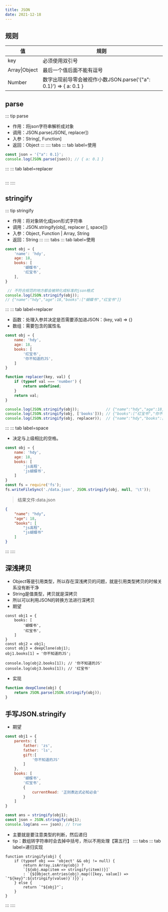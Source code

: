 ```yaml
---
title: JSON
date: 2021-12-18
---
```

## 规则
|值|规则|
|---|---|
|key|必须使用双引号|
|Array\|Object|最后一个值后面不能有逗号|
|Number|数字出现前导零会被视作小数JSON.parse('{"a": 0.1}') => { a: 0.1 }|
## parse
::: tip parse
* 作用：将json字符串解析成对象
* 调用：JSON.parse(JSON[, replacer])
* 入参：String[, Function]
* 返回：Object
:::
:::: tabs
::: tab label=使用
```js
const json = '{"a": 0.1}';
console.log(JSON.parse(json)); // { a: 0.1 }
```
:::
::: tab label=replacer
```js

```
:::
::::
## stringify
::: tip stringify
* 作用：将对象转化成json形式字符串
* 调用：JSON.stringify(obj[, replacer [, space]])
* 入参：Object, Function | Array, String
* 返回：String
:::
:::: tabs
::: tab label=使用
```js
const obj = {
    'name': 'hdy',
    age: 18,
    books: [
        '蝴蝶书',
        '红宝书',
    ],
}

 // 不符合规范的地方都会被转化成标准的json格式
console.log(JSON.stringify(obj));
// {"name":"hdy","age":18,"books":["蝴蝶书","红宝书"]}
```
:::
::: tab label=replacer
* 函数：处理入参并决定是否需要添加进JSON：(key, val) => {}
* 数组：需要包含的属性名
```js
const obj = {
    name: 'hdy',
    age: 18,
    books: [
        '红宝书',
        '你不知道的JS',
    ]
}

function replacer(key, val) {
    if (typeof val === 'number') {
        return undefined;
    }
    return val;
}

console.log(JSON.stringify(obj));            // {"name":"hdy","age":18,"books":["红宝书","你不知道的JS"]}
console.log(JSON.stringify(obj, ['books'])); // {"books":["红宝书","你不知道的JS"]}
console.log(JSON.stringify(obj, replacer));  // {"name":"hdy","books":["红宝书","你不知道的JS"]}
```
:::
::: tab label=space
* 决定与上级相比的空格。
```js
const obj = {
    name: 'hdy',
    age: 18,
    books: [
        'js高程',
        'js蝴蝶书',
    ]
}
const fs = require('fs');
fs.writeFileSync('./data.json', JSON.stringify(obj, null, '\t'));
```
>结果文件:data.json
```json
{
	"name": "hdy",
	"age": 18,
	"books": [
		"js高程",
		"js蝴蝶书"
	]
}
```
:::
::::
## 深浅拷贝
* Object等是引用类型，所以存在深浅拷贝的问题，就是引用类型拷贝的时候关系没有断干净
* String是值类型，拷贝就是深拷贝
* 所以可以利用JSON的转换方法进行深拷贝
* 期望
```js{8-9}
const obj1 = {
    books: [
        '蝴蝶书',
        '红宝书',
    ]
}
const obj2 = obj1;
const obj3 = deepClone(obj1);
obj1.books[1] = '你不知道的JS';

console.log(obj2.books[1]); // '你不知道的JS'
console.log(obj3.books[1]); // '红宝书'
```
* 实现
```js
function deepClone(obj) {
    return JSON.parse(JSON.stringify(obj));
}
```

## 手写JSON.stringify
* 期望
```js
const obj1 = {
    parents: {
        father: 'zs',
        father: 'ls',
        gift:[
            '你不知道的JS'
        ]
    },
    books: [
        '蝴蝶书',
        '红宝书',
        {
            currentRead: '正则表达式必知必会'
        }
    ]
}

const ans = stringify(obj1);
const json = JSON.stringify(obj1);
console.log(ans === json); // true
```
* 主要就是要注意类型的判断，然后递归
* tip：数组转字符串时会去掉中括号，所以不用处理【第五行】
:::: tabs
::: tab label=递归实现
```js{3-5}
function stringify(obj) {
    if (typeof obj === 'object' && obj != null) {
        return Array.isArray(obj) ?
        `[${obj.map(item => stringify(item))}]`
        : `{${Object.entries(obj).map(([key, value]) => `"${key}":${stringify(value)}`)}}`;
    } else {
        return `"${obj}"`;
    }
}
```
:::
::::